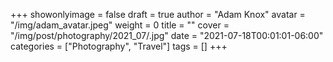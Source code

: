 +++
showonlyimage = false
draft = true
author = "Adam Knox"
avatar = "/img/adam_avatar.jpeg"
weight = 0
title = ""
cover = "/img/post/photography/2021_07/.jpg"
date = "2021-07-18T00:01:01-06:00"
categories = ["Photography", "Travel"]
tags = []
+++
<!--more-->
